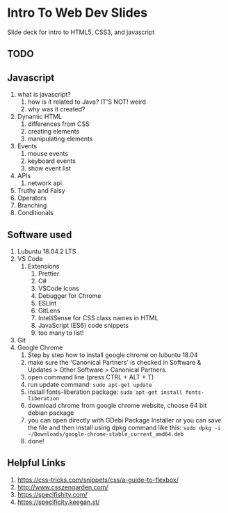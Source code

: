 # Intro To Web Dev Slides

Slide deck for intro to HTML5, CSS3, and javascript

## TODO

## Javascript

1. what is javascript?
   1. how is it related to Java? IT'S NOT! weird
   2. why was it created?
2. Dynamic HTML
   1. differences from CSS
   2. creating elements
   3. manipulating elements
3. Events
   1. mouse events
   2. keyboard events
   3. show event list
4. APIs
   1. network api
5. Truthy and Falsy
6. Operators
7. Branching
8. Conditionals

## Software used

1. Lubuntu 18.04.2 LTS
2. VS Code
   1. Extensions
      1. Prettier
      2. C#
      3. VSCode Icons
      4. Debugger for Chrome
      5. ESLint
      6. GitLens
      7. IntelliSense for CSS class names in HTML
      8. JavaScript (ES6) code snippets
      9. too many to list!
3. Git
4. Google Chrome
   1. Step by step how to install google chrome on lubuntu 18.04
   2. make sure the 'Canonical Partners' is checked in Software & Updates > Other Software > Canonical Partners.
   3. open command line (press CTRL + ALT + T)
   4. run update command: `sudo apt-get update`
   5. install fonts-liberation package: `sudo apt-get install fonts-liberation`
   6. download chrome from google chrome website, choose 64 bit debian package
   7. you can open directly with GDebi Package Installer or you can save the file and then install using dpkg command like this: `sudo dpkg -i ~/Downloads/google-chrome-stable_current_amd64.deb`
   8. done!

## Helpful Links

1. https://css-tricks.com/snippets/css/a-guide-to-flexbox/
2. http://www.csszengarden.com/
3. https://specifishity.com/
4. https://specificity.keegan.st/
